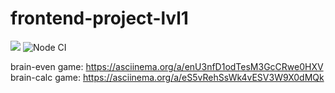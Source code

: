 # frontend-project-lvl1

<a href="https://codeclimate.com/github/codeclimate/codeclimate/maintainability"><img src="https://api.codeclimate.com/v1/badges/a99a88d28ad37a79dbf6/maintainability" /></a> ![Node CI](https://github.com/vsbdn/frontend-project-lvl1/workflows/Node%20CI/badge.svg)

brain-even game: https://asciinema.org/a/enU3nfD1odTesM3GcCRwe0HXV
brain-calc game: https://asciinema.org/a/eS5vRehSsWk4vESV3W9X0dMQk
